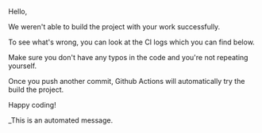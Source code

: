 Hello,

We weren't able to build the project with your work successfully.

To see what's wrong, you can look at the CI logs which you can find below.

Make sure you don't have any typos in the code and you're not repeating yourself.

Once you push another commit, Github Actions will automatically try the build the project.

Happy coding!

_This is an automated message.